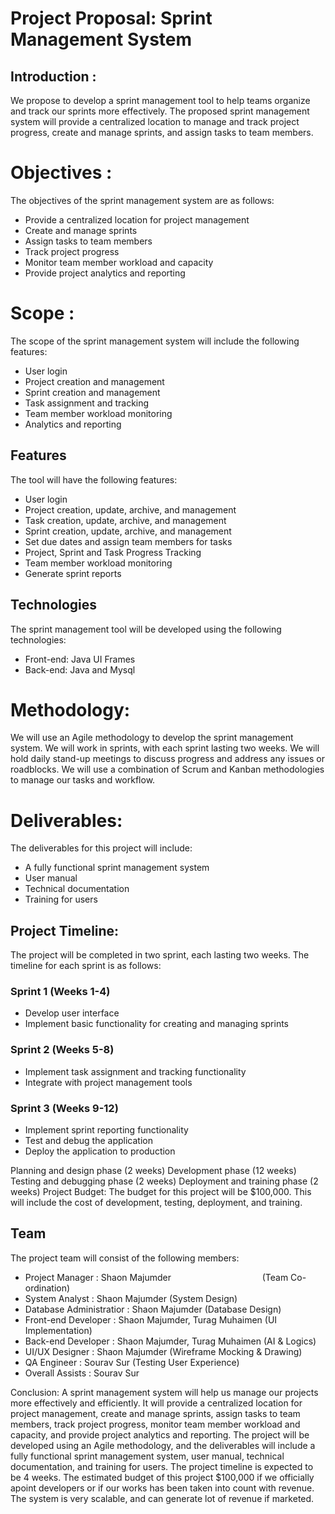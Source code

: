 # Project Proposal: Sprint Management System

## Introduction :
We propose to develop a sprint management tool to help teams organize and track our sprints more effectively. The proposed sprint management system will provide a centralized location to manage and track project progress, create and manage sprints, and assign tasks to team members.

# Objectives :
The objectives of the sprint management system are as follows:

- Provide a centralized location for project management
- Create and manage sprints
- Assign tasks to team members
- Track project progress
- Monitor team member workload and capacity
- Provide project analytics and reporting

# Scope :
The scope of the sprint management system will include the following features:

- User login
- Project creation and management
- Sprint creation and management
- Task assignment and tracking
- Team member workload monitoring
- Analytics and reporting

## Features
The tool will have the following features:
- User login
- Project creation, update, archive, and management
- Task creation, update, archive, and management
- Sprint creation, update, archive, and management
- Set due dates and assign team members for tasks
- Project, Sprint and Task Progress Tracking
- Team member workload monitoring
- Generate sprint reports

## Technologies
The sprint management tool will be developed using the following technologies:
- Front-end: Java UI Frames
- Back-end: Java and Mysql

# Methodology:
We will use an Agile methodology to develop the sprint management system. We will work in sprints, with each sprint lasting two weeks. We will hold daily stand-up meetings to discuss progress and address any issues or roadblocks. We will use a combination of Scrum and Kanban methodologies to manage our tasks and workflow.

# Deliverables:
The deliverables for this project will include:

- A fully functional sprint management system
- User manual
- Technical documentation
- Training for users

## Project Timeline:
The project will be completed in two sprint, each lasting two weeks. The timeline for each sprint is as follows:

### Sprint 1 (Weeks 1-4)
- Develop user interface
- Implement basic functionality for creating and managing sprints

### Sprint 2 (Weeks 5-8)
- Implement task assignment and tracking functionality
- Integrate with project management tools

### Sprint 3 (Weeks 9-12)
- Implement sprint reporting functionality
- Test and debug the application
- Deploy the application to production


Planning and design phase (2 weeks)
Development phase (12 weeks)
Testing and debugging phase (2 weeks)
Deployment and training phase (2 weeks)
Project Budget:
The budget for this project will be $100,000. This will include the cost of development, testing, deployment, and training.

## Team
The project team will consist of the following members:
- Project Manager : Shaon Majumder &nbsp;&nbsp;&nbsp;&nbsp;&nbsp;&nbsp;&nbsp;&nbsp;&nbsp;&nbsp;&nbsp;&nbsp;&nbsp;&nbsp;&nbsp;&nbsp;&nbsp;&nbsp;&nbsp;&nbsp;&nbsp;&nbsp;&nbsp;&nbsp;&nbsp;&nbsp;&nbsp;&nbsp;&nbsp;&nbsp;&nbsp;&nbsp;&nbsp;&nbsp;&nbsp;&nbsp;(Team Co-ordination)
- System Analyst : Shaon Majumder                            (System Design)
- Database Administratior : Shaon Majumder                   (Database Design)
- Front-end Developer :  Shaon Majumder, Turag Muhaimen      (UI Implementation)
- Back-end Developer : Shaon Majumder, Turag Muhaimen        (AI & Logics)
- UI/UX Designer :  Shaon Majumder                           (Wireframe Mocking & Drawing)
- QA Engineer : Sourav Sur                                   (Testing User Experience)
- Overall Assists : Sourav Sur

Conclusion:
A sprint management system will help us manage our projects more effectively and efficiently. It will provide a centralized location for project management, create and manage sprints, assign tasks to team members, track project progress, monitor team member workload and capacity, and provide project analytics and reporting. The project will be developed using an Agile methodology, and the deliverables will include a fully functional sprint management system, user manual, technical documentation, and training for users. The project timeline is expected to be 4 weeks. The estimated budget of this project $100,000 if we officially apoint developers or if our works has been taken into count with revenue. The system is very scalable, and can generate lot of revenue if marketed.